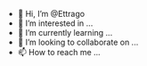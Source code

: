 - 👋 Hi, I’m @Ettrago
- 👀 I’m interested in ...
- 🌱 I’m currently learning ...
- 💞️ I’m looking to collaborate on ...
- 📫 How to reach me ...

<!---
Ettrago/Ettrago is a ✨ special ✨ repository because its `README.md` (this file) appears on your GitHub profile.
You can click the Preview link to take a look at your changes.
--->
